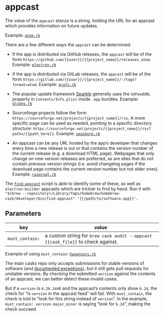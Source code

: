 # appcast

The value of the `appcast` stanza is a string, holding the URL for an appcast which provides information on future updates.

Example: [`atom.rb`](https://github.com/Homebrew/homebrew-cask/blob/645dbb8228ec2f1f217ed1431e188687aac13ca5/Casks/atom.rb#L7)

There are a few different ways the `appcast` can be determined:

* If the app is distributed via GitHub releases, the `appcast` will be of the form `https://github.com/{{user}}/{{project_name}}/releases.atom`. Example: [`electron.rb`](https://github.com/Homebrew/homebrew-cask/blob/645dbb8228ec2f1f217ed1431e188687aac13ca5/Casks/electron.rb#L7)

* If the app is distributed via GitLab releases, the `appcast` will be of the form `https://gitlab.com/{{user}}/{{project_name}}/-/tags?format=atom`. Example: [`grafx.rb`](https://github.com/Homebrew/homebrew-cask/blob/b22381902f9da870bb07d21b496558f283dad612/Casks/grafx.rb#L6)

* The popular update framework [Sparkle](https://sparkle-project.org/) generally uses the `SUFeedURL` property in `Contents/Info.plist` inside `.app` bundles. Example: [`glyphs.rb`](https://github.com/Homebrew/homebrew-cask/blob/645dbb8228ec2f1f217ed1431e188687aac13ca5/Casks/glyphs.rb#L6)

* Sourceforge projects follow the form `https://sourceforge.net/projects/{{project_name}}/rss`. A more specific page can be used as needed, pointing to a specific directory structure: `https://sourceforge.net/projects/{{project_name}}/rss?path=/{{path_here}}`. Example: [`seashore.rb`](https://github.com/Homebrew/homebrew-cask/blob/645dbb8228ec2f1f217ed1431e188687aac13ca5/Casks/seashore.rb#L6)

* An appcast can be any URL hosted by the app’s developer that changes every time a new release is out or that contains the version number of the current release (e.g. a download HTML page). Webpages that only change on new version releases are preferred, as are sites that do not contain previous version strings (i.e. avoid changelog pages if the download page contains the current version number but not older ones). Example: [`razorsql.rb`](https://github.com/Homebrew/homebrew-cask/blob/645dbb8228ec2f1f217ed1431e188687aac13ca5/Casks/razorsql.rb#L6)

The [`find-appcast`](https://github.com/Homebrew/homebrew-cask/blob/master/developer/bin/find-appcast) script is able to identify some of these, as well as `electron-builder` appcasts which are trickier to find by hand. Run it with `"$(brew --repository)/Library/Taps/homebrew/homebrew-cask/developer/bin/find-appcast" '{{/path/to/software.app}}'`.

## Parameters

| key             | value       |
| --------------- | ----------- |
| `must_contain:` | a custom string for `brew cask audit --appcast {{cask_file}}` to check against. |

Example of using `must_contain`: [`hwsensors.rb`](https://github.com/Homebrew/homebrew-cask/blob/546f1c8276ebd0c4e3c8aac7a344931ee53726cb/Casks/hwsensors.rb#L6L7)

The main casks repo only accepts submissions for stable versions of software (and [documented exceptions](https://github.com/Homebrew/homebrew-cask/blob/master/doc/development/adding_a_cask.md#but-there-is-no-stable-version)), but it still gets pull requests for unstable versions. By checking the submitted `version` against the contents of an appcast, we can better detect these invalid cases.

But if a `version` is `6.26.1440` and the appcast’s contents only show `6.24`, the check for “is `version` in the appcast feed” will fail. With `must_contain`, the check is told to “look for this string instead of `version`”. In the example, `must_contain: version.major_minor` is saying “look for `6.24`”, making the check succeed.
